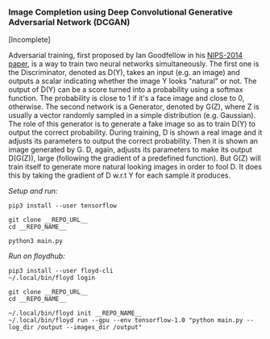 ### Image Completion using Deep Convolutional Generative Adversarial Network (DCGAN)

[Incomplete]

Adversarial training, first proposed by Ian Goodfellow in his [NIPS-2014 paper](https://arxiv.org/abs/1406.2661), is a way to train two neural networks simultaneously. The first one is the Discriminator, denoted as D(Y), takes an input (e.g. an image) and outputs a scalar indicating whether the image Y looks "natural" or not. The output of D(Y) can be a score turned into a probability using a softmax function. The probability is close to 1 if it's a face image and close to 0, otherwise. The second network is a Generator, denoted by G(Z), where Z is usually a vector randomly sampled in a simple distribution (e.g. Gaussian). The role of this generator is to generate a fake image so as to train D(Y) to output the correct probability. During training, D is shown a real image and it adjusts its parameters to output the correct probability. Then it is shown an image generated by G. D, again, adjusts its parameters to make its output D(G(Z)), large (following the gradient of a predefined function). But G(Z) will train itself to generate more natural looking images in order to fool D. It does this by taking the gradient of D w.r.t Y for each sample it produces.

*Setup and run:*

```
pip3 install --user tensorflow

git clone __REPO_URL__
cd __REPO_NAME__

python3 main.py
```

*Run on floydhub:*

```
pip3 install --user floyd-cli
~/.local/bin/floyd login

git clone __REPO_URL__
cd __REPO_NAME__

~/.local/bin/floyd init __REPO_NAME__
~/.local/bin/floyd run --gpu --env tensorflow-1.0 "python main.py --log_dir /output --images_dir /output"
```
